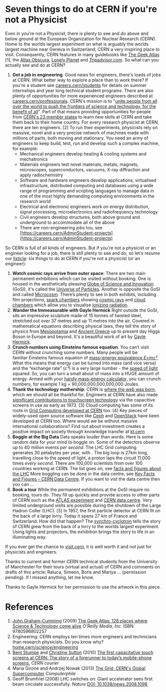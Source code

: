 # Seven things to do at CERN if you're not a Physicist

<!-- incorporate suggestions from ciprian, Nicole Morgan, Alexander Spies https://www.linkedin.com/in/afspies/, Anais Rassat https://www.linkedin.com/in/anaisrassat, Matthew Chalmers https://www.linkedin.com/in/matthew-chalmers-68878ba/, eszter badinova https://www.linkedin.com/in/eszter-badinova/, jennifer https://www.linkedin.com/in/jennifer-d-a929133a/ stephanie hills https://www.linkedin.com/in/stephanie-h-074b6811/-->

Even in you're not a Physicist, there is plenty to see and do above and below ground at the European Organization for Nuclear Research (CERN). Home to the worlds largest experiment on what is arguably the worlds largest machine near Geneva in Switzerland, CERN a very inspiring place to visit. Consequently, CERN features in many guidebooks like [The Geek Atlas](https://www.oreilly.com/library/view/the-geek-atlas/9780596802257/) [1], the [Atlas Obscura](https://www.atlasobscura.com/places/cern), [Lonely Planet](https://www.lonelyplanet.com/switzerland/geneva/attractions/cern/a/poi-sig/409720/360817) and [Tripadvisor.com](https://www.tripadvisor.com/Attraction_Review-g188057-d242814-Reviews-CERN-Geneva.html). So what can you actually see and do at CERN?

1. **Get a job in engineering**. Good news for engineers, there's loads of jobs at CERN. What better way to explore a place than to work there? If you're a student see [careers.cern/students](https://careers.cern/students) for details on summer internships and year long technical student programs. There are also plenty of opportunities for more experienced engineers described at [careers.cern/professionals](https://careers.cern/professionals). CERN's mission is to "[unite people from all over the world to push the frontiers of science and technology, for the benefit of all](https://communications.web.cern.ch/strategy/communications-architecture-vision-mission-and-themes)". Part of that means providing opportunities for people from [CERN's 23 member states](https://home.cern/about/who-we-are/our-governance/member-states) to learn new skills at CERN and take them back to their home country. For every research physicist at CERN, there are ten engineers. [2] To run their experiments, physicists rely on massive, novel and a very precise network of machines made with millions of parts, both moving and stationary. You need an army of engineers to keep build, test, run and develop such a complex machine, for example:
    + Mechanical engineers develop heating & cooling systems and mechatronics
    + Materials engineers test novel materials, metals, magnets, microscopes, superconductors, vacuums, X-ray diffraction and apply radiochemistry
    + Software and hardware engineers develop applications, virtualised infrastructure, distributed computing and databases using a wide range of programming and scripting languages to manage data in one of the most highly demanding computing environments in the research world
    + Electrical and electronic engineers work on energy distribution, signal processing, microelectronics and radiofrequency technology
    + Civil engineers develop structures, both above ground and underground to accommodate all of the above
    + There are non-engineering jobs too, see [https://careers.cern/AdminStudent-projects](https://careers.cern/AdminStudent-projects)

So CERN is full of all kinds of engineers. But if you're not a physicist or an engineer looking for a job, there is still plenty to see and do, so let's resume our [listicle](https://en.wikipedia.org/wiki/Listicle): six things to do at CERN if you're not a physicist (or an engineer):

1. **Watch cosmic rays arrive from outer space**: There are two main permanent exhibitions which can be visited without booking. One is housed in the aesthetically pleasing [Globe of Science and Innovation](https://visit.cern/globe) (GoSI), it's called the [Universe of Particles](https://visit.cern/exhibitions/universe-particles). Another is opposite the GoSI and called [Microcosm](http://microcosm.web.cern.ch/en). There’s plenty to see in both exhibits, including film projections, [spark chambers](https://en.wikipedia.org/wiki/Spark_chamber) showing [cosmic rays](https://en.wikipedia.org/wiki/Cosmic_ray) and [cloud chambers](https://en.wikipedia.org/wiki/Cloud_chamber) which allow you to visualise [ionizing radiation](https://en.wikipedia.org/wiki/Ionizing_radiation).
1. **Wander the Immeasurable with Gayle Hermick** Right outside the GoSI, sits an impressive sculpture made of 15 tonnes of twisted steel, stretched out over 37 metres and up 11 metres into the air. Covered in mathematical equations describing physical laws, they tell the story of physics from [Mesopotamia](https://en.wikipedia.org/wiki/Mesopotamia) and [Ancient Greece](https://en.wikipedia.org/wiki/Ancient_Greece) up to present day Higgs Boson in Europe and beyond. It's a beautiful work of art by [Gayle Hermick](https://www.gaylehermick.com/cern).
1. **Crunch numbers using Einsteins famous equation**. You can’t visit CERN without crunching some numbers. Many people will be familiar Einsteins famous equation of [mass–energy equivalence *E=mc²*](https://en.wikipedia.org/wiki/Mass%E2%80%93energy_equivalence). What this means that energy can be turned into mass (and vice versa) and the “exchange rate” (*c²*) is a very large number - the [speed of light](https://en.wikipedia.org/wiki/Speed_of_light) squared. So, you can turn a small about of mass into a HUGE amount of energy. Armed with your [handy mass–energy calculator](https://www.omnicalculator.com/physics/emc2), you can crunch numbers, for example 1 kg = 90,000,000,000,000,000 Joules.
1. **Thank the technology mothership**: CERN is [where the web was born](https://home.cern/science/computing/where-web-was-born), which we should all be thankful for. Engineers at CERN have also made [significant contributions to touchscreen technology](https://cds.cern.ch/record/1248908?ln=en) via the capacitive screens in use as early as 1973. [3] Cloud computing has some of its roots in [Grid Computing developed at CERN](https://www.youtube.com/watch?v=cj8ZNgnzSSU) too. [4] Key pieces of widely-used open source software like [Ceph](https://en.wikipedia.org/wiki/Ceph_(software)) and [OpenStack](https://en.wikipedia.org/wiki/OpenStack) have been developed at CERN too. Where would we be without massive international collaborations? Find out about investment creates a positive impact on society through knowledge transfer at [kt.cern](https://kt.cern)
1. **Boggle at the Big Data** Data speaks louder than words. Here is some random data for your mind to boggle on. Some of the detectors observe up to 40 million events *per second*. The LHC Grid computing generates 30 petabytes per year, with . The big loop is 27km long, travelling close to the speed of light, a proton laps the circuit 11,000 times *every second*. There are 100,000 scientists from over 100 countries working at CERN. The list goes on, see [facts and figures about the LHC](https://home.cern/resources/faqs/facts-and-figures-about-lhc) More boggling can be done in the data centre, see [Key Facts and Figures – CERN Data Centre](http://information-technology.web.cern.ch/sites/information-technology.web.cern.ch/files/CERNDataCentre_KeyInformation_December2019V1.pdf). If you want to vist the data centre then you can ...
1. **Book a tour** While the permanent exhibitions at the GoSI require no booking, tours do. They fill up quickly and provide access to other parts of CERN such as the [ATLAS experiment](https://atlas.cern/discover/about) and [CERN data centre](https://home.cern/science/computing). Very limited underground visits are possible during the shutdown of the Large Hadron Coller (LHC). [5] In 1957, the first particle detector at CERN fit on the back of a large lorry. Today it spans 27 km of France and Switzerland. How did that happen? The [synchro-cyclotron](https://home.cern/science/accelerators/synchrocyclotron) tells the story of CERN grew from the back of a lorry to the worlds largest experiment. Using lights and projectors, the exhibition brings the story to life in an illuminating way.


If you ever get the chance to [visit.cern](http://visit.cern/), it is well worth it and not just for physicists and engineers.
<!--etc. I’m told the control centre is fun, and obviously it would be great to see some of the detector hardware up close but you can only do this when it is turned off. There I’ve been lucky in that all my tour guides have been technical students and their managers, thanks have some tour guides to show me around,

<!--but virtual tour https://www.google.com/maps/@46.251492,6.0209859,0a,112.6y,316.16h,78.31t/data=!3m4!1e1!3m2!1s8VugZaYh_4BFWjYlKHvt8g!2e0?source=apiv3-->

Thanks to current and former CERN technical students from the University of Manchester for their tours (virtual and actual) of CERN and comments on drafts of this article: Raluca, Simeon, Boris and Mariya ... (permission pending). If I missed anything, let me know.

Thanks to Gayle Hermick for her permission to use the artwork in this piece.

# References

1. [John Graham-Cumming](https://en.wikipedia.org/wiki/John_Graham-Cumming) (2009) [The Geek Atlas: 128 places where Science & Technology come alive](https://www.oreilly.com/library/view/the-geek-atlas/9780596802257/) *O'Reilly Media, Inc.* ISBN: 9780596802257
1. Engineering: CERN employs ten times more engineers and technicians than research physicists. Do you know why? [home.cern/science/engineering](https://home.cern/science/engineering)
1. [Bent Stumpe](https://en.wikipedia.org/wiki/Bent_Stumpe) and [Christine Sutton](https://en.wikipedia.org/wiki/Christine_Sutton) (2010) [The first capacitative touch screens at CERN: The story of a forerunner to today’s mobile-phone screens](https://cerncourier.com/a/the-first-capacitative-touch-screens-at-cern/), *CERN courier*
1. Maria Girone and Andrzej Nowak (2013) [The Grid, CERN's Global Supercomputer](https://www.youtube.com/watch?v=cj8ZNgnzSSU) *Computerphile*
1. Geoff Brumfriel (2008) LHC switches on: Giant accelerator sees first beam circulate successfully. *Nature* [DOI: 10.1038/news.2008.1098](http://dx.doi.org/10.1038/news.2008.1098)

